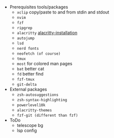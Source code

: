 - Prerequisites tools/packages
	- ```xclip``` copy/paste to and from stdin and stdout
	- ```nvim```
	- ```fzf```
	- ```ripgrep```
	- ```alacritty``` [alacritty-installation](https://github.com/alacritty/alacritty/blob/master/INSTALL.md)
	- ```autojump```
	- ```lsd```
	- ```nerd fonts```
	- ```neofetch (of course)```
	- ```tmux```
    - ```most```  for colored man pages
	- ```bat``` better cat 
	- ```fd``` better find
	- ```fzf-tmux``` 
	- ```git-delta``` 
- External packages
    - ```zsh-autosuggestions```
    - ```zsh-syntax-highlighting```
    - ```powerlevel10k```
    - ```alacritty-themes```
    - ```fzf-git (different than fzf)```
- ToDo
    - telescope bg
    - lsp config
